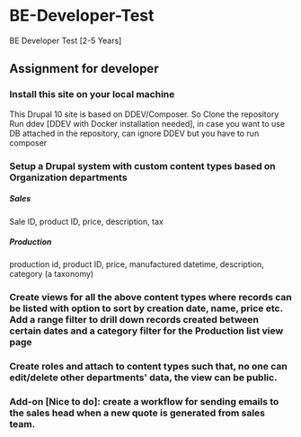 # BE-Developer-Test
BE Developer Test [2-5 Years]

## Assignment for developer

### Install this site on your local machine
This Drupal 10 site is based on DDEV/Composer. So
Clone the repository
Run ddev [DDEV with Docker installation needed], in case you want to use DB attached in the repository, can ignore DDEV but you have to run composer

### Setup a Drupal system with custom content types based on Organization departments

##### Sales
Sale ID, product ID, price, description, tax

##### Production
production id, product ID, price, manufactured datetime, description, category (a taxonomy)

### Create views for all the above content types where records can be listed with option to sort by creation date, name, price etc. Add a range filter to drill down records created between certain dates and a category filter for the Production list view page

### Create roles and attach to content types such that, no one can edit/delete other departments' data, the view can be public.

### Add-on [Nice to do]: create a workflow for sending emails to the sales head when a new quote is generated from sales team.

